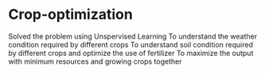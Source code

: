 # Crop-optimization
Solved the problem using Unspervised Learning
To understand the weather condition required by different crops
To understand soil condition required by different crops and optimize the use of fertilizer
To maximize the output with minimum resources and growing crops together
